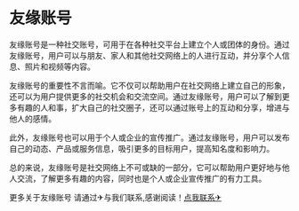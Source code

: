 # 友缘账号

友缘账号是一种社交账号，可用于在各种社交平台上建立个人或团体的身份。通过友缘账号，用户可以与朋友、家人和其他社交网络上的人进行互动，并分享个人信息、照片和视频等内容。

友缘账号的重要性不言而喻。它不仅可以帮助用户在社交网络上建立自己的形象，还可以为用户提供更多的社交机会和交流空间。通过友缘账号，用户可以了解到更多有趣的人和事，扩大自己的社交圈子，还可以通过账号上的互动和分享，增进与他人的感情。

此外，友缘账号也可以用于个人或企业的宣传推广。通过友缘账号，用户可以发布自己的动态、产品或服务信息，吸引更多的目标用户，提高知名度和影响力。

总的来说，友缘账号是社交网络上不可或缺的一部分，它可以帮助用户更好地与他人交流，了解更多有趣的内容，同时也是个人或企业宣传推广的有力工具。

更多关于友缘账号 请通过✈与我们联系,感谢阅读！[点我联系✈](https://wap.G208.com)